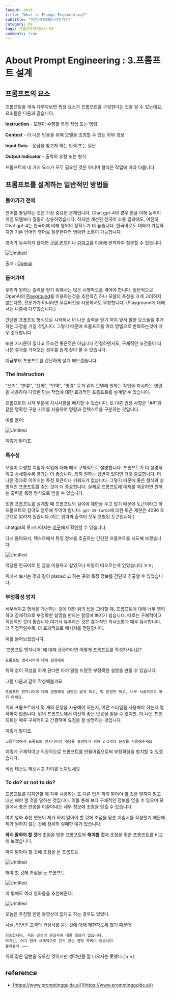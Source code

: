```yaml
---
layout: post
title: "What is Prompt Engineering?"
subtitle: "이건어디에들어가는거지"
category: PE
tags: 프롬프트엔지니어 PE
comments: true
---
```


# About Prompt Engineering : 3.프롬프트 설계

## 프롬프트의 요소

프롬프팅을 계속 다루다보면 특정 요소가 프롬프트를 구성한다는 것을 알 수 있는데요, 요소들은 다음과 같습니다.

**Instruction** - 모델이 수행할 특정 작업 또는 명령

**Context** - 더 나은 반응을 위해 모델을 조정할 수 있는 외부 정보

**Input Data** - 응답을 찾고자 하는 입력 또는 질문

**Output Indicator** - 출력의 유형 또는 형식

프롬프트에 네 가지 요소가 모두 필요한 것은 아니며 형식은 작업에 따라 다릅니다. 

## 프롬프트를 설계하는 일반적인 방법들

### 들어가기 전에

언어를 통일하는 것은 가장 중요한 문제입니다. Chat gpt-4의 경우 한글 이해 능력이 이전 모델보다 월등히 상승하였습니다. 하지만 개선된 한국어 소통 결과에도, 여전히 Chat gpt-4는 한국어에 비해 영어의 정확도가 더 높습니다. 한국어로도 대화가 가능하지만 기본 언어인 영어로 질문한다면 명확한 소통이 가능합니다.

영어가 능숙하지 않다면 [구글 번역](https://translate.google.co.kr/?hl=ko)이나 [파파고](https://papago.naver.com/)를 이용해 번역하여 질문할 수 있습니다.

![Untitled](/assets/img/About%20Prompt%20Engineering/Untitled%202.png)

출처 : [Openai](https://openai.com/research/gpt-4)

### 들어가며

우리가 원하는 출력을 얻기 위해서는 많은 시행착오를 겪어야 합니다. 일반적으로 OpenAI의 [Playground](https://platform.openai.com/playground/p/default-grammar)를 이용하는것을 추천하긴 하나 모델의 특성을 크게 고려하지 않는다면, 전문가가 아니라면 무료버전을 사용하셔도 무방합니다. (Playground에 대해서는 나중에 다루겠습니다.)

간단한 프롬프트 형식으로 시작해서 더 나은 출력을 받기 까지 앞서 말한 요소들을 추가하는 과정을 거칠 것입니다. 그렇기 때문에 프롬프트를 여러 방법으로 반복하는것이 매우 중요합니다. 

또한 지시문이 길다고 무조건 좋은것은 아닙니다 간결하면서도, 구체적인 조건들이 더 나은 결과를 가져오는 경우를 쉽게 찾아 볼 수 있습니다.

지금부터 프롬프트를 간단하게 설계 해보겠습니다.

### The Instruction

"쓰기", "분류", "요약", "번역", "명령" 등과 같이 모델에 원하는 작업을 지시하는 명령을 사용하여 다양한 단순 작업에 대한 효과적인 프롬프트를 설계할 수 있습니다.

프롬프트의 시작 부분에 지시사항을 배치할 수 있습니다. 또 다른 권장 사항은 "##"과 같은 명확한 구분 기호를 사용하여 명령과 컨텍스트를 구분하는 것입니다.

예를 들어:

![Untitled](/assets/img/About%20Prompt%20Engineering/Untitled%203.png)

이렇게 말이죠.

### 특수성

모델이 수행할 지침과 작업에 대해 매우 구체적으로 설명합니다. 프롬프트가 더 설명적이고 상세할수록 결과는 더 좋습니다. 특히 원하는 답변이 있다면 더욱 중요합니다. 더 나은 결과로 이어지는 특정 토큰이나 키워드가 없습니다. 그렇기 때문에 좋은 형식과 설명적인 프롬프트를 갖는 것이 더 중요합니다. 실제로 프롬프트에 예제를 제공하면 원하는 출력을 특정 형식으로 얻을 수 있습니다.

또한 프롬프트를 설계할 때 프롬프트의 길이에 제한을 두고 있기 때문에 토큰이라고 하 프롬프트의 길이도 염두에 두어야 합니다. `gpt-35-turbo`에 대한 토큰 제한은 4096 토큰으로 알려져 있습니다.(이는 입력과 출력이 모두 포함된 토큰입니다.)

chatgpt의 토크나이저는 [이곳](https://platform.openai.com/tokenizer)에서 확인할 수 있습니다.

다시 돌아와서, 텍스트에서 특정 정보를 추출하는 간단한 프롬프트를 시도해 보겠습니다.

![Untitled](/assets/img/About%20Prompt%20Engineering/Untitled%204.png)

적당한 한국어로 된 글을 이용하고 싶었으나 마땅히 떠오르는게 없었습니다 ㅎㅎ;

위에서 보시는 것과 같이 place라고 하는 곳의 특정 정보를 간단히 추출할 수 있었습니다.


### **부정확성 방지**

세부적이고 형식을 개선하는 것에 대한 위의 팁을 고려할 때, 프롬프트에 대해 너무 영리하고 잠재적으로 부정확한 설명을 만드는 함정에 빠지기 쉽습니다. 때로는 구체적이고 직접적인 것이 좋습니다.여기서 유추하는 것은 효과적인 의사소통과 매우 유사합니다. 더 직접적일수록, 더 효과적으로 메시지를 전달합니다.

예를 들어보겠습니다. 

‘프롬프트 엔지니어’ 에 대해 궁금하다면 어떻게 프롬프트를 작성하시나요?

```
프롬프트 엔지니어에 대해 설명해줘
```

위와 같이 작성을 하게 된다면 아까 말씀 드렸듯 부정확한 설명을 만들 수 있습니다. 

그럼 다음과 같이 작성해볼까요

```
프롬프트 엔지니어에 대해 설명해줘 설명은 짧게 하고, 몇 문장만 하고, 너무 서술적으로 하지 마세요.
```

위의 프롬프트에서 몇 개의 문장을 사용해야 하는지, 어떤 스타일을 사용해야 하는지 명확하지 않습니다. 위의 프롬프트에서 여전히 좋은 반응을 얻을 수 있지만, 더 나은 프롬프트는 매우 구체적이고 간결하며 요점을 잘 설명하는 것입니다.

이렇게 말이죠.

```
고등학생에게 프롬프트 엔지니어의 개념을 설명하기 위해 2-3개의 문장을 사용해주세요
```

이렇게 구체적이고 직접적으로 프롬프트를 만들어줌으로써 부정확성을 방지할 수 있겠습니다. 

직접 테스트 해보시고 차이를 느껴보세요

### To do? or not to do?

프롬프트를 디자인할 때 자주 사용하는 또 다른 팁은 하지 말아야 할 것을 말하지 말고 대신 해야 할 것을 말하는 것입니다. 이를 통해 보다 구체적인 정보를 얻을 수 있으며 모델에서 좋은 반응을 이끌어내는 세부 정보에 초점을 맞출 수 있습니다.

여기 영화 추천 챗봇이 제가 하지 말아야 할 것에 초점을 맞춘 지침서를 작성했기 때문에 제가 원하지 않는 것에 정확히 실패한 예가 있습니다.

**하지 말하야 할 것**에 초점을 맞춘 프롬프트와 **해야할 것**에 초점을 맞춘 프롬프트를 비교해 보겠습니다.

하지 말아야 할 것에 초점을 둔 프롬프트

![Untitled](/assets/img/About%20Prompt%20Engineering/Untitled%205.png)



해야 할 것에 초점을 둔 프롬프트

![Untitled](/assets/img/About%20Prompt%20Engineering/Untitled%206.png)

이 밖에도 여러 영화들을 추천해준다.

![Untitled](/assets/img/About%20Prompt%20Engineering/Untitled%207.png)

오늘은 추천할 만한 동영상이 없다고 하는 경우도 있었다.

사실, 답변은 고객의 관심사를 묻는것에 대해 제한하도록 했기 때문에 

```
죄송합니다, 저는 당신의 관심사에 대한 정보가 없습니다.
하지만, 여기 현재 세계적으로 인기 있는 영화 목록이 있습니다
블라블라 ~~~
```

위와 같은 답변을 유도한 것이지만 생각만큼 잘 나오지는 못했다.(ㅠㅠ)



## reference


* [https://www.promptingguide.ai/](https://www.promptingguide.ai/)



<!-- 



## 프롬프트의 예시

이전 섹션에서는 LLM을 확인하는 방법에 대한 기본적인 예를 소개했습니다.

이번 섹션에서는 프롬프트를 사용하여 다양한 작업을 수행하고 그 과정에서 주요 개념을 소개하는 방법에 대한 더 많은 예를 제공합니다. 아래의 몇 가지 예는 잘 만들어진 프롬프트를 사용하여 다양한 유형의 작업을 수행하는 방법을 보여줍니다.

### 텍스트 요약 (****Text Summarization****) 프롬프트

자연어 생성의 표준 작업 중 하나는 텍스트 요약입니다. 말 그대로 긴 문서나 글을 짧게 요약하는 작업을 말합니다. 사실, 언어 모델의 가장 유망한 응용 프로그램 중 하나는 기사와 개념을 빠르고 읽기 쉬운 요약으로 요약할 수 있는 능력입니다. 프롬프트를 사용하여 기본 요약 작업을 시도해 보겠습니다.

정릉에 대해 알고 싶다고 가정해 보겠습니다. 다음과 같은 프롬프트를 시도할 수 있습니다.

*프롬프트:*

```
정릉에 대해 설명해줘
답변:
```

*출력:*

```
정릉(正陵)은 대한민국 서울에 위치한 조선시대 왕들의 묘역으로, 조선 왕조의 제9대인 세종대왕부터 현종대왕까지 17명의 왕들과 왕비들, 명나라의 임금 단헌왕비 등이 묘역으로 안치되어 있습니다. 이곳은 한국의 역사와 문화를 반영하는 귀중한 유적지 중 하나로 꼽히며, 많은 관광객과 역사 애호가들이 방문하는 곳입니다.

정릉은 조선 왕조의 묘역으로, 왕의 묘와 그 왕비들의 묘가 함께 있습니다. 조선 왕은 죽은 후 태자의 위치에서 순서대로 묘를 지어주었는데, 이를 성혼이라고 합니다. 성혼은 궁궐과 비슷한 형태로 건축되었으며, 고려 시대의 왕릉 양식을 따라 만들어졌습니다. 성혼은 물과 산에 좋은 위치에 지어졌으며, 물이 언제나 흐르고 향기롭고 아름다운 경치를 자랑합니다.(생략)
```

"답변:" 는 질문 답변에 사용하는 명시적인 프롬프트 형식입니다.여기서 이 정보를 사용하여 모델에게 추가로 예상되는 답이 있음을 알렸습니다. 이 예에서는 사용하지 않는 것과 사용하지 않는 것이 어떤 차이가 있는지 명확하지 않지만, 나중에 나올 예시에서는 큰 차이를 느낄 수 있습니다. 

gpt의 답변이 너무 많은 정보라고 가정하고 더 요약하려고 합니다. 실제로 모델에게 다음과 같이 한 문장으로 요약하도록 지시할 수 있습니다.

*프롬프트:*

```
정릉(正陵)은 대한민국 서울에 위치한 조선시대 왕들의 묘역으로, 조선 왕조의 제9대인 세종대왕부터 현종대왕까지 17명의 왕들과 왕비들, 명나라의 임금 단헌왕비 등이 묘역으로 안치되어 있습니다. 이곳은 한국의 역사와 문화를 반영하는 귀중한 유적지 중 하나로 꼽히며, 많은 관광객과 역사 애호가들이 방문하는 곳입니다.

정릉은 조선 왕조의 묘역으로, 왕의 묘와 그 왕비들의 묘가 함께 있습니다. 조선 왕은 죽은 후 태자의 위치에서 순서대로 묘를 지어주었는데, 이를 성혼이라고 합니다. 성혼은 궁궐과 비슷한 형태로 건축되었으며, 고려 시대의 왕릉 양식을 따라 만들어졌습니다. 성혼은 물과 산에 좋은 위치에 지어졌으며, 물이 언제나 흐르고 향기롭고 아름다운 경치를 자랑합니다.

위 내용을 한 문장으로 설명해줘:
```

*출력:*

```
정릉은 대한민국 서울에 위치한 조선시대 왕들의 묘역으로, 세종대왕부터 현종대왕까지 17명의 왕들과 왕비들, 명나라의 임금 단헌왕비 등이 묘역으로 안치된 한국의 역사와 문화를 반영하는 중요한 유적지로 많은 관광객과 역사 애호가들이 방문하는 곳입니다.
```

chat gpt에서는 유저와 주고받은 대화 내용을 기억하기 때문에 문서 없이 ‘한 문장으로 설명해줘’ 라고 지시해도 잘 수행 합니다. 또한 gpt로부터 응답받은 문서가 아닌, 외부의 데이터를 가지고와 input data로 넣고 요청을 해도 요약문을 잘 생성해 줄 것입니다.

프롬프에 그냥 요약을 해달라고 요청하는 것보다 내가 보고싶은 관점에 대해서 요약을 해달라고 하면, 다른 요약문이 생성됩니다. 즉, 어떻게 요약해달라고 요청하느냐에 따라 원하는 정보를 추출할 수 있습니다.

앞서서는 단락을 한 문장으로 요약하라고 했습니다. 모델은 지침에 맞게 알맞은 결과를 출력했지만, 여기서 잠시 멈추고 더 나은 결과가 나오는지 실험해 보세요

출력의 정확성에 대해서는 이후에 다룰 예정입니다.

---

### **정보 추출**

언어 모델은 자연어 생성 및 관련 작업을 수행하도록 훈련되었지만 분류 및 다양한 자연어 처리(NLP) 작업을 수행할 수도 있습니다.

다음은 주어진 단락에서 정보를 추출하는 프롬프트의 예입니다.

*프롬프트:*

```
이강인은 PSG행 급물살을 탔다. 유럽 축구 이적시장에 정통한 파브리시오 로마노는 "PSG와 이강인이 장기 계약에 대한 구두 합의에 도달했다. 메디컬 테스트도 이미 마무리됐다. 마지막 세부 사항 조율만 남았다. 이강인 PSG행 관련 모든 당사자들은 계약 성사에 자신감을 갖고 있으며 두 클럽 사이 구두 합의도 이루어졌다. 서명만 기다리는 중이다"라며 계약 성사를 뜻하는 시그니처 'here we go'를 남겼다.

프랑스 현지에선 루이스 엔리케 감독 선임 발표 이후 영입생 오피셜이 나올 거라 예상했다. 엔리케 감독은 2014-15시즌 당시 바르셀로나와 함께 스페인 라리가, 코파 델 레이, 유럽축구연맹(UEFA) 챔피언스리그(UCL) 우승으로 '트레블'을 달성했다.

엔리케 감독 선임이 확정되자 '오피셜 러시'가 이어졌다. 밀란 슈크리니아르, 마르코 아센시오, 마누엘 우가르테가 차례로 발표되면서 기대감이 점점 고조됐다. 다음 주인공은 바로 이강인이었다. 8일 오전 인천국제공항을 통해 파리로 떠난 다음 프랑스에 도착한지 얼마 지나지 않아 공식 발표가 나왔다. 발렌시아에서 방출됐던 선수가 '빅이어(UCL 우승 트로피)'를 노리는 PSG에 바이아웃으로 영입된 것이다.

위 단락에서 PSG의 감독을 언급해주세요:
```

*출력:*

```
위 단락에서 PSG의 감독은 루이스 엔리케입니다.
```

위의 결과를 개선할 수 있는 방법은 여러 가지가 있지만 이미 매우 유용합니다.

이제 모델에게 무엇을 해야 하는지 지시하는 것 만으로 다양한 작업을 수행하도록 요청할 수 있습니다. 

문단 출처 : [네이버 스포츠](https://sports.news.naver.com/news?oid=413&aid=0000163318)

---

### **질문 답변**

모델이 특정 답변에 응답하도록 하는 가장 좋은 방법 중 하나는 프롬프트 형식을 개선하는 것입니다. 앞에서 설명한 것처럼 프롬프트는 지침, 컨텍스트, 입력 및 출력 표시기를 결합하여 향상된 결과를 얻을 수 있습니다. 이러한 구성 요소가 꼭 필요하지는 않지만 지침을 구체화 할수록 더 좋은 결과를 얻을 수 있기 때문에 좋은 방법이 됩니다. 다음은 좀 더 체계적인 프롬프트를 실행 했을 때의 모습을 보여주는 예입니다.

*프롬프트:*

```
Answer the question based on the context below. Keep the answer short and concise. Respond "Unsure about answer" if not sure about the answer.
Context: Teplizumab traces its roots to a New Jersey drug company called Ortho Pharmaceutical. There, scientists generated an early version of the antibody, dubbed OKT3. Originally sourced from mice, the molecule was able to bind to the surface of T cells and limit their cell-killing potential. In 1986, it was approved to help prevent organ rejection after kidney transplants, making it the first therapeutic antibody allowed for human use.
Question: What was OKT3 originally sourced from?
Answer:
```

*출력:*

```
Mice.
```

위와 같이 한국어로도 프롬프트를 구성할 수 있습니다.

---

### **텍스트 분류**

지금까지 간단한 지침을 사용하여 작업을 수행했는데요, 우리는 프롬프트 엔지니어로서 더 나은 지침을 제공하는 것을 더 잘 할 필요가 있습니다. 또한 더 어려운 사용 사례의 경우 지침만 제공해도 충분하지 않다는 것을 알게 될 것입니다. 여기서 상황과 프롬프트에서 사용할 수 있는 다양한 요소에 대해 더 많이 생각해야 합니다. 제공할 수 있는 기타 요소는 다음과 같습니다.`input data`또는`examples`.

텍스트 분류 예제를 제공하여 이를 시연해 보겠습니다.

![Untitled](/assets/img/About%20Prompt%20Engineering/Untitled%208.png)

당신은 텍스트를 분류하라는 지침을 내렸고 모델은 다음과 같이 응답했습니다. 생각했던 답이 `'중립'` 이 맞나요? `'중립'` 또한 충분히 맞는 답입니다. 하지만 당신이 `'긍정'` 의 감정이 나타나길 원했다면 어떻게 이를 달성할 수 있을까요? 이렇게 하는 데는 여러 가지 방법이 있습니다. 여기서는 특수성에 관심이 있으므로 프롬프트에 더 많은 정보를 제공할수록 더 좋은 결과를 얻을 수 있습니다.예제를 제공하여 올바른 동작을 지정할 수 있습니다. 다시 시도해 보겠습니다.

![Untitled](/assets/img/About%20Prompt%20Engineering/Untitled%209.png)

완벽합니다! 제가 찾고 있던 특정 라벨입니다. 프롬프트에 제공된 예제는 모델의 출력을 구체화하는 데 도움이 된 것으로 보입니다.

사실 모델은 `'중립'` 의 레이블에 있어서 약간의 편견을 가지고 있습니다.

‘강한긍정’ 이나 ‘부정’이 없으면 거의 중립으로 분류되는 것을 테스트 해보시면 알 수 있습니다. 이런 넓은 범위의 중립을 더확실한 `'중립'` 의 레이블로 만들기 위해서 어떻게 수정하실 건가요? 라벨에 설명을 추가하거나 프롬프트에 예제를 더 추가할 수 있나요?

다음 섹션에서는 이것에 관련해서 몇가지 이야기를 할 예정입니다

---

### **대화**

프롬프트 엔지니어링을 통해 달성할 수 있는 더 흥미로운 것 중 하나는 LLM 시스템에 동작 방법, 의도 및 정체성을 지시하는 것입니다. 이것은 고객 서비스 챗봇과 같은 대화형 시스템을 구축할 때 특히 유용합니다.

예를 들어, 질문에 대한 보다 기술적이고 과학적인 답변을 생성할 수 있는 대화 시스템을 만들어 보겠습니다. 지침을 통해 어떻게 행동해야 하는지 명시적으로 알려주는 방법에 주목합니다. 이를 role prompting이라고도 합니다.

*프롬프트:*

```
다음은 우주연구원의 조수와의 대화입니다. 조수는 기술적이고 과학적입니다.
인간: 안녕하세요
AI: 안녕하세요! 저는 우주연구원의 조수입니다. 오늘 제가 어떻게 도와드릴까요?
인간: 블랙홀은 어떻게 생기는지 알려줄래요?
AI:
```

*출력:*

```
물론이죠! 블랙홀은 매우 특이한 천체입니다. 블랙홀은 무거운 별들이 그 특이한 질량과 중력으로 인해 끝나는 현상입니다. 별은 자신의 연소 에너지를 소모하면서 핵융합 반응을 일으킵니다. 이 반응이 지속되다가 연료가 다 소진되면, 별은 외부로 빛을 내뿜는 초신성 폭발을 일으키게 됩니다.

초신성 폭발 이후에는 남은 핵물질이 중력에 의해 별의 중심으로 무진장 무거운 질량을 압축시킵니다. 이런 과정을 "중력 붕괴"라고 합니다. 중력 붕괴가 충분히 강하면 별의 중심 부근에서 중력이 너무 강력하여 빛마저 튀어나올 수 없는 상태가 됩니다. 이렇게 빛도 빠져나올 수 없는 지역을 "이벤트 호라이즌"이라고 합니다.

이벤트 호라이즌 안에 있는 영역은 블랙홀의 질량과 크기에 따라 다양한 특성을 가지게 됩니다. 이 영역 안에서는 중력이 엄청나게 강력해져서 시공간 자체가 왜곡되고, 그 영향을 벗어날 수 없습니다. 따라서 이벤트 호라이즌을 넘어서면 블랙홀의 영향에서 벗어날 수 없다는 것이고, 이로 인해 블랙홀은 매우 특이한 우주 현상으로 알려져 있습니다.
```

연구원 조수의 대답이 좀 기술적으로 들리죠? 이해하기 쉬운 답변을 받을 수 있도록 지시문을 바꿔보겠습니다.

*프롬프트:*

```
다음은 우주연구원의 조수와의 대화입니다. 조수의 답안은 초등학생도 쉽게 이해할 수 있어야 합니다. 
인간: 안녕하세요
AI: 안녕하세요! 저는 우주연구원의 조수입니다. 오늘 제가 어떻게 도와줄까요?
인간: 블랙홀은 어떻게 생기는지 알려줄래요?
AI:
```

*출력:*

```
물론이죠! 블랙홀에 대해 간단히 설명드리겠습니다. 블랙홀은 매우 무거운 별이 끝나고 무너지면서 생기는 물체입니다. 별은 자기 자신의 중력으로 인해 계속해서 수축하다가 질량이 너무 많아지면 블랙홀이 됩니다.

블랙홀은 놀라울 정도로 강한 중력을 가지고 있어서 주변에 있는 모든 물질을 흡수할 수 있습니다. 빛도 블랙홀 주변에서는 흡수되기 때문에 우리는 블랙홀을 직접 관측하기 어렵습니다.

블랙홀은 우주에 있는 여러 현상들을 이해하는데 중요한 역할을 합니다. 하지만 우리에게는 아직 많은 미스터리가 남아있는 분야이기도 합니다. 우주에 대한 더 많은 연구와 관찰을 통해서 블랙홀에 대해 더 많은 것을 알아가고 있습니다.
```

진전이 좀 있었습니다. 예제를 더 추가하면 훨씬 더 좋은 결과를 얻을 수 있습니다.

---

### **코드 생성**

생성형 ai의 꽃이라고 볼 수 있는 코드 생성입니다. 프롬프트를 통해 수행할 수 있는 코드 생성은 매우 많습니다. 

먼저 사용자에게 인사하는 간단한 프로그램을 시도해 보겠습니다.

*프롬프트:*

```
/*
사용자에게 이름을 묻고 "안녕하세요"라고 말합니다
*/
```

*출력:*

```
<!DOCTYPE html>
<html>
<head>
    <title>인사하는 프로그램</title>
</head>
<body>
    <script>
        // 사용자에게 이름을 묻기 위한 prompt() 함수를 사용합니다.
        var name = prompt("이름을 입력하세요:");

        // 사용자의 이름을 확인하여 인사 메시지를 만듭니다.
        var greeting = "안녕하세요, " + name + "님!";
        alert(greeting); // 인사 메시지를 경고창으로 출력합니다.
    </script>
</body>
</html>
```

사용할 언어를 지정할 필요도 없었습니다.

더 놀라운점은 코드를 생성해달라고 요청하지 않았는데, 주석안에 있음을 확인하고 코드를 생성해주었습니다. 

레벨을 조금 바꿔보겠습니다. 아래의 예는 프롬프트를 설계하는 데 조금 더 많은 노력을 기울이면 LLM이 얼마나 강력해질 수 있는지 보여줍니다.

*프롬프트:*

```
Table departments, columns = [DepartmentId, DepartmentName]
Table students, columns = [DepartmentId, StudentId, StudentName]
Computer Science Department에서 모든 학생들을 조회하는 mysql 쿼리를 작성해주세요
```

*출력:*

```
SELECT s.StudentId, s.StudentName
FROM students s
JOIN departments d ON s.DepartmentId = d.DepartmentId
WHERE d.DepartmentName = 'Computer Science';
```

이것은 매우 인상적입니다.이 경우 데이터베이스 스키마에 대한 데이터를 제공하고 유효한 MySQL 쿼리를 생성하도록 요청했습니다.

---

### **추리**

오늘날 LLM에게 가장 어려운 작업 중 하나는 어떤 형태로든 추론이 필요한 작업입니다. 추론은 LLM에서 나타날 수 있는 복잡한 응용 프로그램의 유형으로 인해 가장 흥미로운 분야 중 하나입니다.

수학적 능력을 포함하는 작업에서 몇 가지 개선이 있었지만, 현재 LLM은 추론 작업을 수행하는 데 어려움을 겪기 때문에 이를 위해서는 훨씬 더 ‘진보’된 프롬프트 엔지니어링 기술이 필요합니다. 다음 가이드에서는 이러한 고급 기술에 대해 설명합니다. 지금은 산술 능력을 보여주기 위해 몇 가지 기본적인 예를 다룰 것입니다.

*프롬프트:*

```
What is 9,000 * 9,000?
```

*출력:*

```
81,000,000
```

좀 더 어려운 것을 시도해 보겠습니다.

*프롬프트:*

```
The odd numbers in this group add up to an even number: 15, 32, 5, 13, 82, 7, 1. A:
```

출력:

```
No, the odd numbers in this group add up to an odd number: 119.
```

틀렸어요! 프롬프트를 개선하여 이를 개선하도록 노력하겠습니다.

*프롬프트:*

```
The odd numbers in this group add up to an even number: 15, 32, 5, 13, 82, 7, 1. Solve by breaking the problem into steps. First, identify the odd numbers, add them, and indicate whether the result is odd or even.
```

*출력:*

```
Odd numbers: 15, 5, 13, 7, 1
Sum: 41 41 is an odd number.
```

훨씬 낫죠?그런데, 저는 이것을 몇 번 시도해 보았는데, 가끔 시스템이 고장이 납니다.예제와 함께 더 나은 지침을 제공하면 더 정확한 결과를 얻는 데 도움이 될 수 있습니다.

본 가이드의 이 섹션에서는 일반적인 응용 프로그램의 예를 계속해서 설명합니다.

다음 섹션에서는 이러한 모든 어려운 작업에 대한 성능을 향상시키기 위한 훨씬 더 발전된 신속한 엔지니어링 개념과 기술을 다룰 것입니다.

![Untitled](/assets/img/About%20Prompt%20Engineering/Untitled%2010.png)

![Untitled](/assets/img/About%20Prompt%20Engineering/Untitled%2011.png)

# 방식

### 제로샷 프롬프트

지난번 짧게 여러 프롬프트의 방식에 대해 다뤘던걸 기억 하시나요? 이번에는 조금 더 깊게 다뤄보려고 합니다.

GPT-3와 같은 오늘날 대규모 LLM은 지침을 따르도록 조정되고 대량의 데이터에 대해 교육을 받기 때문에 일부 작업을 "제로샷"으로 수행할 수 있습니다.

이전 섹션에서 몇 가지 제로샷 예제를 시도했습니다.다음은 우리가 사용한 예 중 하나입니다.

*프롬프트:*

```
Classify the text into neutral, negative or positive. 
Text: I think the vacation is okay.
Sentiment:
```

*출력:*

```
Neutral
```

"Sentiment:"는 질문 답변에 사용하는 명시적인 프롬프트 형식입니다. 여기서 이 정보를 사용하여 모델에게 추가로 예상되는 답이 있음을 알릴 수 있습니다. 직접 테스트 해보시면서 있을 때와 없을 때의 차이를 확인해보세요!

위의 프롬프트에서 우리는 모델에 분류와 함께 텍스트의 예를 제공하지 않았습니다. LLM은 이미 "감정"을 이해하고 있습니다. 이것이 바로 제로샷 기능입니다.

명령 튜닝은 제로샷 [학습 Wei et](https://papago.naver.net/apis/site/proxy?url=https%3A%2F%2Farxiv.org%2Fpdf%2F2109.01652.pdf) al. ([2022)](https://papago.naver.net/apis/site/proxy?url=https%3A%2F%2Farxiv.org%2Fpdf%2F2109.01652.pdf)을 향상시키는 것으로 나타났습니다([새](https://papago.naver.net/apis/site/proxy?url=https%3A%2F%2Farxiv.org%2Fpdf%2F2109.01652.pdf)탭에서 [열립니다](https://papago.naver.net/apis/site/proxy?url=https%3A%2F%2Farxiv.org%2Fpdf%2F2109.01652.pdf)).명령 튜닝은 기본적으로 명령을 통해 설명된 데이터 세트의 미세 조정 모델의 개념입니다.[또한](https://papago.naver.net/apis/site/proxy?url=https%3A%2F%2Farxiv.org%2Fabs%2F1706.03741), RLHF[(새 탭](https://papago.naver.net/apis/site/proxy?url=https%3A%2F%2Farxiv.org%2Fabs%2F1706.03741)에서 열기)(인간 피드백에서 학습 강화)는 모델이 인간의 선호도에 더 잘 맞도록 조정되는 확장 명령 튜닝에 채택되었습니다.이 최근의 개발은 ChatGPT와 같은 모델에 힘을 실어줍니다.다음 섹션에서는 이러한 모든 접근 방식과 방법에 대해 설명합니다.

제로샷이 작동하지 않을 때는 퓨샷 프롬프트로 이어지는 프롬프트에 데모 또는 예제를 제공하는 것이 좋습니다.다음 섹션에서는 퓨샷 프롬프트를 시연합니다.

### 원샷 프롬프트

원샷 프롬프트는 단일 예제 또는 템플릿과 같은 제한된 양의 입력 데이터로 자연어 텍스트를 생성하는 데 사용됩니다.

원샷 프롬프트를 대화 관리 및 컨텍스트 모델링과 같은 다른 자연어 처리 기술과 결합하여 보다 정교하고 효과적인 텍스트 생성 시스템을 만들 수 있습니다.

신속한 엔지니어링의 맥락에서 원샷 학습을 사용하여 단일 예제 또는 템플릿과 같은 제한된 양의 입력 데이터로 자연어 텍스트를 생성할 수 있습니다.

이를 통해 큰 언어 모델에서 예측 가능한 출력을 생성할 수 있습니다.

### 퓨샷 프롬프트

퓨샷 프롬프트는 이전에 본 객체의 새로운 예에 신속하게 적응하기 위해 모델에 일반적으로 2~5개의 예제가 제공되는 기술입니다.

퓨샷 학습은 제한된 양의 입력 데이터로 자연어 텍스트를 만들기 위해 신속한 엔지니어링의 맥락에서 사용될 수 있습니다. 필요한 데이터는 적지만 이 기술을 사용하면 보다 다양하고 적응형 텍스트 생성 모델을 만들 수 있습니다.

퓨샷 프롬프트와 같은 고급 기술을 사용하여 인간 사용자에게 더 유연하고 적응 가능하며 매력적인 자연어 생성 모델을 만들 수 있습니다.

### 제로 샷, 원 샷, 퓨 샷 프롬프트의 차이점

제로샷, 원샷 및 퓨샷 프롬프트는 GPT-3, GPT-4 또는 ChatGPT와 같은 대규모 언어 모델에서 더 나은 결과를 얻거나 더 빠른 결과를 얻는 데 사용할 수 있는 기술입니다.

제로샷 프롬프트는 모델이 추가 교육 없이 예측을 하는 반면, 원샷 프롬프트는 단일 예제 또는 템플릿을 포함하고 퓨샷 프롬프트는 다음과 같이 사용합니다일반적으로 두 개에서 다섯 개 사이의 소량의 데이터.

### 생각의 사슬 프롬프트

작년 구글에서 'Chain-of-Thought Prompting Elicits Reasoning in Large Language Models'라는 논문을 게재했는데, 이것이 언어모델의 성능을 크게 향상했다고 합니다. [(논문 링크)](https://arxiv.org/pdf/2201.11903.pdf)

바로 Chain-of-Thought(CoT)인데요.

### 생각의 나무 프롬프트

**생각의 나무(Tree-of-Thought)** 프롬프트는 생각의 나무 프레임워크에서 아이디어를 차용한 신선한 기술로 잘 확립된 생각의 사슬 프롬프트 개념을 확장하고 향상시켜 ChatGPT와 같은 큰 언어 모델이 우수한 추론 능력을 발휘할 수 있도록 합니다. 이 Tree-of-Thought Prompting 기술을 통해 Large Language Model은 점진적으로 지식을 축적하면서 오류를 자율적으로 수정할 수 있습니다.

ToT 프롬프트는 이전에는 대답할수 없던 질문에 대답할 수 있도록 ChatGPT 3.5의 추론 능력을 향상시킵니다.

### LLMs에 대한 복잡한 질문

LLM(대규모 언어 모델)은 종종 특정 유형의 복잡한 질문에 정확한 답을 못하는 경우기 있습니다 대표적인 예는 다음과 같습니다.

(참고한 눈문을 번역했습니다.)

```
밥은 거실에 있습니다.
그는 컵을 들고 부엌으로 걸어갑니다.
그는 컵에 공을 넣고 컵을 침실로 옮깁니다.
그는 컵을 뒤집고 정원으로 걸어갑니다.
그는 컵을 정원에 내려놓고 차고로 걸어갑니다.
공은 어디에 있나요?
```

정답은 ‘공은 침실에 있다’ 입니다.
gpt은 비결정론적이지만, 여러 번 시도하는 동안 받은 답변은 아래와 같습니다.

![아쉬운 모습을 보여주는 gpt 3.5](/assets/img/About%20Prompt%20Engineering/Untitled%2012.png)

아쉬운 모습을 보여주는 gpt 3.5

![정답을 맞춘 GPT 4](/assets/img/About%20Prompt%20Engineering/Untitled%2013.png)

정답을 맞춘 GPT 4

### **Chain-of-Thought prompting**

앞서 다뤘던 "생각의 사슬 프롬프트"(CoT)로 널리 알려진 개념이 존재하며, 이는 LLM(Large Language Model)이 생각 과정을 설명하도록 장려하여 올바른 응답의 가능성을 높입니다. 이 개념의 기원은 2022년 1월의 다음과 같은 제목의 논문으로 거슬러 올라갈 수 있습니다: [Chain-of-Thought Prompting Elicits Reasoning in Large Language Models](https://arxiv.org/abs/2201.11903).

핵심적으로 CoT 기술은 프롬프트에 다음과 유사한 것을 추가하여 구현할 수 있습니다:

![Untitled](/assets/img/About%20Prompt%20Engineering/Untitled%2014.png)

한 단계, 한 단계 밟아가며 논리적이긴 하지만 여전히 맞는 답을 내놓지는 못했습니다.

### **Tree-of-Thought Prompting**

그렇다면,  ToT 스타일의 프롬프트를 어떻게 활용함으로써 CoT의 결과를 개선할 수 있을까요?

[Hulbert(2023)](https://papago.naver.net/apis/site/proxy?url=https%3A%2F%2Fgithub.com%2Fdave1010%2Ftree-of-thought-prompting)는 ToT 프레임워크의 주요 개념을 간단한 프롬프트 기술로 적용하여 LLM이 단일 프롬프트에서 중간 생각을 평가하도록 하는 Tree-of-Thought Prompting을 제안했습니다. 샘플 ToT 프롬프트는 다음과 같습니다.

(영어를 번역한 내용입니다)

```
세 명의 다른 전문가들이 이 질문에 답하고 있다고 상상해 보세요.
모든 전문가들은 한 단계마다 그들의 생각을 적을 것입니다.
그런 다음 그룹과 공유합니다.
그러면 모든 전문가들이 다음 단계 등으로 넘어갑니다.
어떤 전문가가 어느 시점에서든 그들이 틀렸다는 것을 깨닫는다면, 그들은 떠날 것입니다.
문제는...
```

기본 원칙은 LLM이 진행됨에 따라 자체적으로 평가하면서 여러 분기의 추론을 탐구할 수 있는 기회를 제공하는 것입니다. 참고 문헌에 따르면, 이 접근법은 특정 문제에 매우 효과적인 것으로 보입니다.

참고 문헌

- [Large Language Model Guided Tree-of-Thought](https://arxiv.org/abs/2305.08291), 15 May 2023. [Github](https://github.com/jieyilong/tree-of-thought-puzzle-solver).
- [Tree of Thoughts: Deliberate Problem Solving with Large Language Models](https://arxiv.org/abs/2305.10601), 17 May 2023. [Github](https://github.com/ysymyth/tree-of-thought-llm) (no code as of 22nd May)
- [Tree of Thoughts](https://github.com/kyegomez/tree-of-thoughts) Github, 21st May 2023

테스트를 해 볼까요

앞서 제시한 프롬프트를 사용하여 같은 질문을 해보았습니다. 

그리고 아래는 chat-gpt3.5의 대답입니다.

![Untitled](/assets/img/About%20Prompt%20Engineering/Untitled%2015.png)

앞서 제안한 프롬프트를 주고 문제를 풀어보도록 했지만 결과적으로 답을 맞추지는 못했습니다. 올바른 답을 얻기 위해서 프롬프트도 수정해보고, 문제도 바꿔봤는데 완벽한 정답에 도달하기는 쉽지 않았습니다. 전부 위와 같은 논리적인척 하는오답만 나열할 뿐이었습니다.  (저의 시행착오가 부족했 걸 수도 있습니다.)  

한참을 시도하다가 되긴 하는걸까 하고 영문으로 프롬프트를 작성 해보았습니다.

![Untitled](/assets/img/About%20Prompt%20Engineering/Untitled%2016.png)

프롬프트를 영어로 하니 정답을 맞춘 것을 볼 수 있었습니다. 대답하는 전문가들의 수준 또한 달라졌습니다. 아무래도 영어로 만들어졌기 때문에 빠르고 정확한 답을 찾는데에는 영어 프롬프트를 구성해야 한다는걸 다시 한번 느낍니다.

### 결론

결과적으로 기존의 CoT 프롬프트에 비해 성능이 향상되었음을 알 수 있었습니다.

ToT 프레임워크는 예제 프롬프트에 표시된 구성 요소보다 더 많은 구성 요소를 포함하는 한계를 포함하고 있습니다.

글에서 흥미를 느끼셨거나 프롬프트에 대한 관심이 생기셨다면 직접 해보거나 [이곳](https://github.com/dave1010/tree-of-thought-prompting)을 방문하셔서 글을 읽어보시는것을 추천드립니다

그리고 혹시 gpt3.5로부터 한국어로 정답을 뽑아낸 분이 계시다면 제보 부탁드립니다.. 

reference

[https://github.com/dave1010/tree-of-thought-prompting](https://github.com/dave1010/tree-of-thought-prompting)

# 프롬프트 엔지니어가 하는 일

# 프롬프트 엔지니어가 되려면

뛰어난 프롬프트 엔지니어의 3가지 조건

1. 사용 하는 AI에 대한 이해
    1. 프롬프트 엔지니어링 대상인 AI에 대한 이해가 없다면 아무리 프롬프트를 잘 써도 원하는 결과를 얻기가 어렵다.
2. 프롬프트 작성 스킬
    1. AI가 가진 성능을 최대한 끌어다 쓸 수 있도록 프롬프트 엔지니어링 스킬을 능숙하게 사용해야 한다.
3. 문제 해결 능력
    1. AI에 대한 이해와 프롬프트 작성 스킬이 뛰어나더라도 원하는 결과가 나오지 않았을 때, 그 문제점과 원인을 분석하고 해결할 수 있어야 한다.

앞으로의 전망?

앞으로 프롬프트 엔지니어링을 잘 활용하는 사람이 살아남을것

1. 경험
2. 사고력
3. 역량

reference

[https://github.com/dave1010/Prompt-Engineering-Guide](https://github.com/dave1010/Prompt-Engineering-Guide)

[https://zapier.com/blog/prompt-engineering](https://zapier.com/blog/prompt-engineering)

[https://www.techtarget.com/searchenterpriseai/definition/prompt-engineering](https://www.techtarget.com/searchenterpriseai/definition/prompt-engineering)

[https://www.codestates.com/blog/content/프롬프트-프롬프트엔지니어링](https://www.codestates.com/blog/content/%ED%94%84%EB%A1%AC%ED%94%84%ED%8A%B8-%ED%94%84%EB%A1%AC%ED%94%84%ED%8A%B8%EC%97%94%EC%A7%80%EB%8B%88%EC%96%B4%EB%A7%81)

[http://www.itdaily.kr/news/articleView.html?idxno=214302](http://www.itdaily.kr/news/articleView.html?idxno=214302)

[https://seongjin.me/prompt-engineering-in-chatgpt/](https://seongjin.me/prompt-engineering-in-chatgpt/)

[https://moonlang.tistory.com/29](https://moonlang.tistory.com/29) -->
